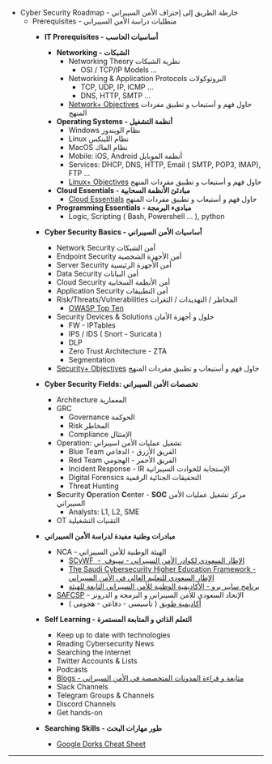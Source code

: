 - Cyber Security Roadmap -  خارطة الطريق إلى إحتراف الأمن السيبراني
    - Prerequisites - متطلبات دراسة الأمن السيبراني
        - **IT Prerequisites - أساسيات الحاسب**           
            - **Networking - الشبكات**
                - Networking Theory نظرية الشبكات
                  - OSI / TCP/IP Models ...
                - Networking & Application Protocols البروتوكولات
                  - TCP, UDP, IP, ICMP ...
                  - DNS, HTTP, SMTP ...
                - [Network+ Objectives](https://comptiacdn.azureedge.net/webcontent/docs/default-source/exam-objectives/comptia-network-n10-007-exam-objectives-(6-0).pdf?sfvrsn=fd21c50b_2) حاول فهم و أستيعاب و تطبيق مفردات المنهج
            - **Operating Systems -  أنظمة التشغيل**
                - Windows نظام الويندوز
                - Linux نظام اللينكس
                - MacOS نظام الماك
                - Mobile: iOS, Android أنظمة الموبايل
                - Services: DHCP, DNS, HTTP, Email ( SMTP, POP3, IMAP), FTP ...
                - [Linux+ Objectives](https://comptiacdn.azureedge.net/webcontent/docs/default-source/exam-objectives/comptia-linux-xk0-004-exam-objectives4125801ca54144cf9fa97a4e2ed0e77e.pdf?sfvrsn=b31fd13f_6) حاول فهم و أستيعاب و تطبيق مفردات المنهج
            - **Cloud Essentials - مبادئئ الأنظمة السحابية**
              - [Cloud Essentials](https://comptiacdn.azureedge.net/webcontent/docs/default-source/exam-objectives/comptia-cloud-essentials-clo-002-exam-objectives-(1-0).pdf?sfvrsn=2f3b6aa9_2) حاول فهم و أستيعاب و تطبيق مفردات المنهج          
            - **Programming Essentials - مبادىء البرمجة**
                - Logic, Scripting ( Bash, Powershell … ), python
        - **Cyber Security Basics - أساسيات الأمن السيبراني**            
            - Network Security أمن الشبكات
            - Endpoint Security أمن الأجهزة الشخصية
            - Server Security أمن الأجهزة الرئيسية
            - Data Security أمن البيانات
            - Cloud Security أمن الأنظمة السحابية
            - Application Security أمن التطبيقات
            - Risk/Threats/Vulnerabilities المخاطر / التهديدات / الثغرات  
                - [OWASP Top Ten](https://owasp.org/www-project-top-ten/)
            - Security Devices & Solutions حلول و أجهزة الأمان
              - FW - IPTables 
              - IPS / IDS ( Snort - Suricata )
              - DLP
              - Zero Trust Architecture - ZTA 
              - Segmentation
            - [Security+ Objectives](https://comptiacdn.azureedge.net/webcontent/docs/default-source/exam-objectives/comptia-security-sy0-601-exam-objectives-(2-0).pdf?sfvrsn=8c5889ff_2) حاول فهم و أستيعاب و تطبيق مفردات المنهج
        - **Cyber Security Fields: تخصصات الأمن السيبراني**
            
            - Architecture المعمارية
            - GRC
              - Governance الحوكمة
              - Risk المخاطر
              - Compliance الإمتثال   
            - Operation: تشغيل عمليات الأمن اسيبراني      
              - Blue Team الفريق الأزرق - الدفاعي
              - Red Team الفريق الأحمر - الهجومي
              - Incident Response - IR الإستجابة للحوادث السيبرانية
              - Digital Forensics التحقيقات الجنائية الرقمية
              - Threat Hunting
            - **S**ecurity **O**peration **C**enter - **SOC** مركز تشغيل عمليات الأمن السيبراني
              - Analysts: L1, L2, SME
            - OT التقنيات التشغيلية

        - **مبادرات وطنية مفيدة لدراسة الأمن السيبراني**
            
            - NCA - الهيئة الوطنية للأمن السيبراني
                - [SCyWF  -  الإطار السعودي لكوادر الأمن السيبراني - سيوف](https://nca.gov.sa/files/scywf_ar.pdf)
                - [The Saudi Cybersecurity Higher Education Framework - الإطار السعودي للتعليم العالي في الأمن السيبراني](https://nca.gov.sa/files/scyberedu_ar.pdf)
                - [برنامج سايبر برو \- الأكاديمية الوطنية للأمن السيبراني التابعة للهيئة](https://ncac.edu.sa/)
            - [SAFCSP](https://safcsp.org.sa/) \- الإتحاد السعودي للأمن السيبراني و البرمجة و الدرونز
                - [أكاديمية طويق](https://tuwaiq.edu.sa/#cyper_section) ( تأسيسي \- دفاعي \- هجومي )
        - **Self Learning - التعلم الذاتي و المتابعة المستمرة**
            - Keep up to date with technologies
            - Reading Cybersecurity News
            - Searching the internet
            - Twitter Accounts & Lists
            - Podcasts
            - [Blogs - متابعة و قراءة المدونات المتخصصة في الأمن السيبراني](https://github.com/nimari/IntroToCyberSecurity/blob/main/my-favourite-blogs.md)
            - Slack Channels
            - Telegram Groups & Channels
            - Discord Channels
            - Get hands-on
      - **Searching Skills - طور مهارات البحث**
        - [Google Dorks Cheat Sheet](https://gist.github.com/sundowndev/283efaddbcf896ab405488330d1bbc06) 
---
